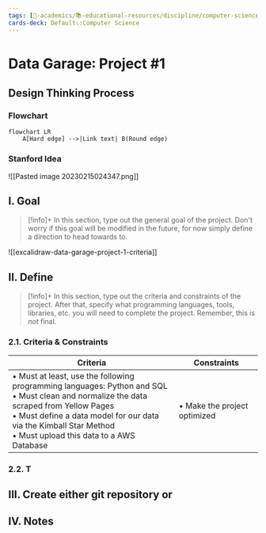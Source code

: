 ```yaml
---
tags: [🔴-academics/📚-educational-resources/discipline/computer-science/programming-language/python, 🔴-academics/📚-educational-resources/discipline/computer-science/programming-language/sql, data-garage/project-1]
cards-deck: Default::Computer Science
---
```


# Data Garage꞉ Project #1

## Design Thinking Process

###  Flowchart

```mermaid
flowchart LR
	A[Hard edge] -->|Link text| B(Round edge)
```

### Stanford Idea
![[Pasted image 20230215024347.png]]

## I. Goal

>[!info]+
>In this section, type out the general goal of the project. Don't worry if this goal will be modified in the future, for now simply define a direction to head towards to.

![[excalidraw-data-garage-project-1-criteria]]

## II. Define

>[!info]+
>In this section, type out the criteria and constraints of the project. After that, specify what programming languages, tools, libraries, etc. you will need to complete the project. Remember, this is *not* final.

### 2.1. Criteria & Constraints

| Criteria                                                                                                                                                                                                                                                      | Constraints                  |
|---------------------------------------------------------------------------------------------------------------------------------------------------------------------------------------------------------------------------------------------------------------|------------------------------|
| • Must at least, use the following programming languages: Python and SQL<br>• Must clean and normalize the data scraped from Yellow Pages<br>• Must define a data model for our data via the Kimball Star Method<br>• Must upload this data to a AWS Database | • Make the project optimized |

### 2.2. T

## III. Create either git repository or

## IV. Notes
